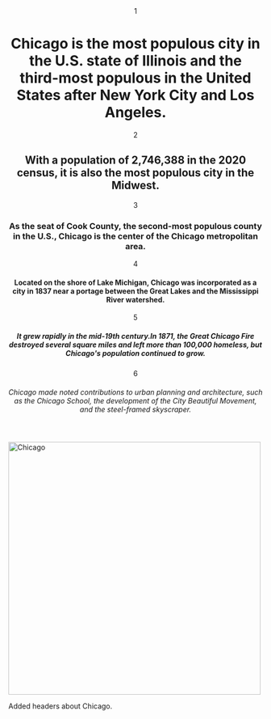 <html> 
<header>
1 <h1> Chicago is the most populous city in the U.S. state of Illinois and the third-most populous in the United States after New York City and Los Angeles. </h1>
2 <h2> With a population of 2,746,388 in the 2020 census, it is also the most populous city in the Midwest. </h2>
3 <h3>As the seat of Cook County, the second-most populous county in the U.S., Chicago is the center of the Chicago metropolitan area. </h3>
4 <h4>Located on the shore of Lake Michigan, Chicago was incorporated as a city in 1837 near a portage between the Great Lakes and the Mississippi River watershed.</h4>
5 <h5>It grew rapidly in the mid-19th century.In 1871, the Great Chicago Fire destroyed several square miles and left more than 100,000 homeless, but Chicago's population continued to grow.</h5>
6 <h6>Chicago made noted contributions to urban planning and architecture, such as the Chicago School, the development of the City Beautiful Movement, and the steel-framed skyscraper.</h6>
</header>
<body>
  <div>
    <img src="https://octodex.github.com/images/yaktocat.png" alt="Chicago" style="width:500px;height:500px;></img>
  </div>
  <div>
    <code> var myVar = "Hello, world!";
          alert(myVar); </code>
  </div>
</body>
</html>









Added headers about Chicago.
